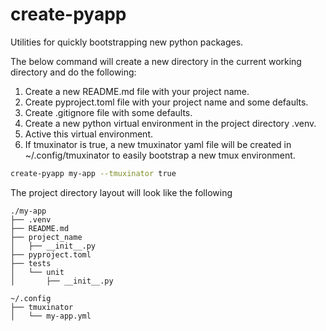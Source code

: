 # create-pyapp
Utilities for quickly bootstrapping new python packages.

The below command will create a new directory in the current working directory and do the following:
1. Create a new README.md file with your project name.
2. Create pyproject.toml file with your project name and some defaults.
3. Create .gitignore file with some defaults.
4. Create a new python virtual environment in the project directory .venv.
5. Active this virtual environment.
6. If tmuxinator is true, a new tmuxinator yaml file will be created in ~/.config/tmuxinator to easily bootstrap a new tmux environment.

```bash
create-pyapp my-app --tmuxinator true
```

The project directory layout will look like the following
```text
./my-app
├── .venv
├── README.md
├── project_name
│   ├── __init__.py
├── pyproject.toml
├── tests
│   └── unit
│       ├── __init__.py

~/.config
├── tmuxinator
│   └── my-app.yml
```
